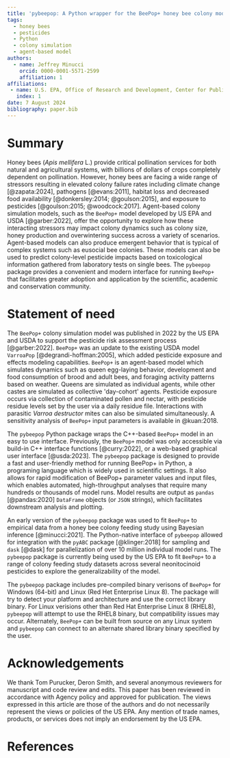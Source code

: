 ```yaml
---
title: 'pybeepop: A Python wrapper for the BeePop+ honey bee colony model'
tags:
  - honey bees
  - pesticides
  - Python
  - colony simulation
  - agent-based model
authors:
  - name: Jeffrey Minucci
    orcid: 0000-0001-5571-2599
    affiliation: 1
affiliations:
 - name: U.S. EPA, Office of Research and Development, Center for Public Health and Environmental Assessment, USA
   index: 1
date: 7 August 2024
bibliography: paper.bib
---
```


# Summary

Honey bees (*Apis mellifera* L.) provide critical pollination services
for both natural and agricultural systems, with billions of dollars of crops
completely dependent on pollination. However, honey bees are facing a wide 
range of stressors resulting in elevated colony failure rates including
climate change [@zapata:2024], pathogens [@evans:2011], habitat loss and 
decreased food availability [@donkersley:2014; @goulson:2015], and exposure to 
pesticides [@goulson:2015; @woodcock:2017]. Agent-based colony simulation models, such as the `BeePop+` model
developed by US EPA and USDA [@garber:2022], offer the opportunity to explore how
these interacting stressors may impact colony dynamics such as colony size, 
honey production and overwintering success across a variety of scenarios. 
Agent-based models can also produce emergent behavior that is typical of complex
systems such as eusocial bee colonies. These models can also be used to predict 
colony-level pesticide impacts based on toxicological information gathered from 
laboratory tests on single bees. The `pybeepop` package provides a convenient 
and modern interface for running `BeePop+` that facilitates greater adoption and
application by the scientific, academic and conservation community.


# Statement of need

The `BeePop+` colony simulation model was published in 2022 by the US EPA and USDA
to support the pesticide risk assessment process [@garber:2022]. `BeePop+` was an update to the 
existing USDA model `VarroaPop` [@degrandi-hoffman:2005], which added pesticide exposure and effects modeling
capabilities. `BeePop+` is an agent-based model which simulates dynamics such as queen
egg-laying behavior, development and food consumption of brood and adult bees, and
foraging activity patterns based on weather. Queens are simulated as individual agents,
while other castes are simulated as collective 'day-cohort' agents. Pesticide exposure
occurs via collection of contaminated pollen and nectar, with pesticide residue levels
set by the user via a daily residue file. Interactions with parasitic *Varroa destructor* mites
can also be simulated simultaneously. A sensitivity analysis of `BeePop+` input parameters
is available in @kuan:2018.

The `pybeepop` Python package wraps the C++-based `BeePop+` model in an
easy to use interface. Previously, the `BeePop+` model was only accessible via
build-in C++ interface functions [@curry:2022], or a web-based 
graphical user interface [@usda:2023].
The `pybeepop` package is designed to provide a fast and user-friendly method
for running BeePop+ in Python, a programing language which is widely used in 
scientific settings. It also allows for rapid modification of BeePop+ parameter values and input files,
which enables automated, high-throughput analyses that require many hundreds 
or thousands of model runs. Model results are output as `pandas` [@pandas:2020] `DataFrame`
objects (or `JSON` strings), which facilitates downstream analysis and plotting.

An early version of the `pybeepop` package was used to fit `BeePop+` to empirical
data from a honey bee colony feeding study using Bayesian inference [@minucci:2021].
The Python-native interface of `pybeepop` allowed for integration with the `pyABC`
package [@klinger:2018] for sampling and `dask` [@dask] for parallelization of over 10
million individual model runs. The `pybeepop` package is currently being used by
the US EPA to fit `BeePop+` to a range of colony feeding study datasets across several
neonitocinoid pesticides to explore the generalizability of the model. 

The `pybeepop` package includes pre-compiled binary verisons of `BeePop+` for Windows
(64-bit) and Linux (Red Het Enterprise Linux 8). The package will try to detect your
platform and architecture and use the correct library binary. For Linux verisions
other than Red Hat Enterprise Linux 8 (RHEL8), `pybeepop` will attempt to use the 
RHEL8 binary, but compatibility issues may occur. Alternately, `BeePop+` can be built
from source on any Linux system and `pybeepop` can connect to an alternate shared
library binary specified by the user.

# Acknowledgements

We thank Tom Purucker, Deron Smith, and several anonymous reviewers for manuscript and code review and edits.
This paper has been reviewed in accordance with Agency policy and approved for 
publication. The views expressed in this article are those of the authors and
do not necessarily represent the views or policies of the US EPA. Any mention of trade names, 
products, or services does not imply an endorsement by the US EPA.

# References